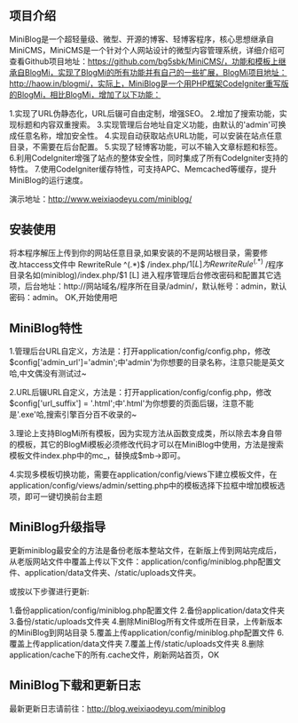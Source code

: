 项目介绍
-----------

MiniBlog是一个超轻量级、微型、开源的博客、轻博客程序，核心思想继承自MiniCMS，MiniCMS是一个针对个人网站设计的微型内容管理系统，详细介绍可查看Github项目地址：https://github.com/bg5sbk/MiniCMS/，功能和模板上继承自BlogMi，实现了BlogMi的所有功能并有自己的一些扩展，BlogMi项目地址：http://haow.in/blogmi/，实际上，MiniBlog是一个用PHP框架CodeIgniter重写版的BlogMi，相比BlogMi，增加了以下功能：

1.实现了URL伪静态化，URL后辍可自由定制，增强SEO。
2.增加了搜索功能，实现标题和内容双重搜索。
3.实现管理后台地址自定义功能，由默认的'admin'可换成任意名称，增加安全性。
4.实现自动获取站点URL功能，可以安装在站点任意目录，不需要在后台配置。
5.实现了轻博客功能，可以不输入文章标题和标签。
6.利用CodeIgniter增强了站点的整体安全性，同时集成了所有CodeIgniter支持的特性。
7.使用CodeIgniter缓存特性，可支持APC、Memcached等缓存，提升MiniBlog的运行速度。

演示地址：http://www.weixiaodeyu.com/miniblog/

安装使用
-----------

将本程序解压上传到你的网站任意目录,如果安装的不是网站根目录，需要修改.htaccess文件中 RewriteRule ^(.*)$ /index.php/$1 [L] 为 RewriteRule ^(.*)$ /程序目录名如(miniblog)/index.php/$1 [L]
进入程序管理后台修改密码和配置其它选项，后台地址：http://网站域名/程序所在目录/admin/，默认帐号：admin，默认密码：admin。
OK,开始使用吧

MiniBlog特性
------------------

1.管理后台URL自定义，方法是：打开application/config/config.php，修改$config['admin_url']='admin';中'admin'为你想要的目录名称，注意只能是英文哈,中文偶没有测试过~

2.URL后辍URL自定义，方法是：打开application/config/config.php，修改$config['url_suffix'] = '.html';中'.html'为你想要的页面后辍，注意不能是'.exe'哈,搜索引擎百分百不收录的~

3.理论上支持BlogMi所有模板，因为实现方法从函数变成类，所以除去本身自带的模板，其它的BlogMi模板必须修改代码才可以在MiniBlog中使用，方法是搜索模板文件index.php中的mc_，替换成$mb->即可。

4.实现多模板切换功能，需要在application/config/views下建立模板文件，在application/config/views/admin/setting.php中的模板选择下拉框中增加模板选项，即可一键切换前台主题

MiniBlog升级指导
---------------------------

更新miniblog最安全的方法是备份老版本整站文件，在新版上传到网站完成后，从老版网站文件中覆盖上传以下文件：application/config/miniblog.php配置文件、application/data文件夹、/static/uploads文件夹。

或按以下步骤进行更新:

1.备份application/config/miniblog.php配置文件
2.备份application/data文件夹
3.备份/static/uploads文件夹
4.删除MiniBlog所有文件或所在目录，上传新版本的MiniBlog到网站目录
5.覆盖上传application/config/miniblog.php配置文件
6.覆盖上传application/data文件夹
7.覆盖上传/static/uploads文件夹
8.删除application/cache下的所有.cache文件，刷新网站首页，OK

MiniBlog下载和更新日志
---------------------------------

最新更新日志请前往：http://blog.weixiaodeyu.com/miniblog
